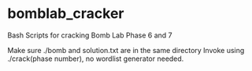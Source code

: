 # bomblab_cracker
Bash Scripts for cracking Bomb Lab Phase 6 and 7

Make sure ./bomb and solution.txt are in the same directory
Invoke using ./crack(phase number), no wordlist generator needed.
